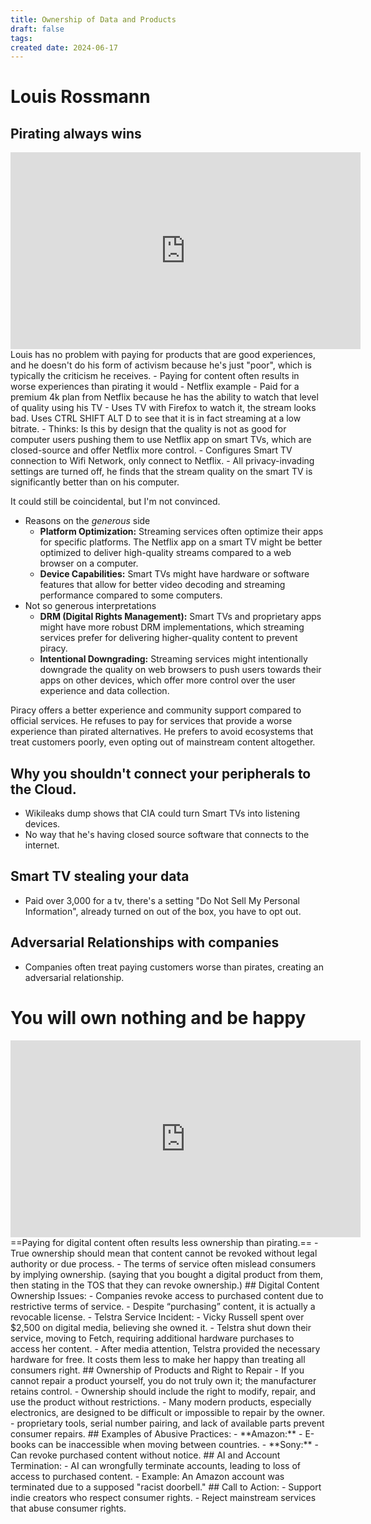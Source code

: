 ```yaml
---
title: Ownership of Data and Products
draft: false
tags: 
created date: 2024-06-17
---
```

# Louis Rossmann
## Pirating always wins
<iframe width="560" height="315" src="https://www.youtube.com/embed/o4GZUCwVRLs?si=uSr5Y0DswfzpxMPw" title="YouTube video player" frameborder="0" allow="accelerometer; autoplay; clipboard-write; encrypted-media; gyroscope; picture-in-picture; web-share" referrerpolicy="strict-origin-when-cross-origin" allowfullscreen></iframe>
Louis has no problem with paying for products that are good experiences, and he doesn't do his form of activism because he's just "poor", which is typically the criticism he receives.
- Paying for content often results in worse experiences than pirating it would
	- Netflix example
		- Paid for a premium 4k plan from Netflix because he has the ability to watch that level of quality using his TV
		- Uses TV with Firefox to watch it, the stream looks bad. Uses CTRL SHIFT ALT D to see that it is in fact streaming at a low bitrate.
		- Thinks: Is this by design that the quality is not as good for computer users pushing them to use Netflix app on smart TVs, which are closed-source and offer Netflix more control.
		- Configures Smart TV connection to Wifi Network, only connect to Netflix.
		- All privacy-invading settings are turned off, he finds that the stream quality on the smart TV is significantly better than on his computer.

It could still be coincidental, but I'm not convinced.

- Reasons on the *generous* side
	- **Platform Optimization:** Streaming services often optimize their apps for specific platforms. The Netflix app on a smart TV might be better optimized to deliver high-quality streams compared to a web browser on a computer.
	- **Device Capabilities:** Smart TVs might have hardware or software features that allow for better video decoding and streaming performance compared to some computers.
- Not so generous interpretations
	- **DRM (Digital Rights Management):** Smart TVs and proprietary apps might have more robust DRM implementations, which streaming services prefer for delivering higher-quality content to prevent piracy.
	- **Intentional Downgrading:** Streaming services might intentionally downgrade the quality on web browsers to push users towards their apps on other devices, which offer more control over the user experience and data collection.

Piracy offers a better experience and community support compared to official services.
He refuses to pay for services that provide a worse experience than pirated alternatives.
He prefers to avoid ecosystems that treat customers poorly, even opting out of mainstream content altogether.
## Why you shouldn't connect your peripherals to the Cloud.
- Wikileaks dump shows that CIA could turn Smart TVs into listening devices. 
- No way that he's having closed source software that connects to the internet.
## Smart TV stealing your data
- Paid over 3,000 for a tv, there's a setting "Do Not Sell My Personal Information", already turned on out of the box, you have to opt out.
## Adversarial Relationships with companies
- Companies often treat paying customers worse than pirates, creating an adversarial relationship.
# You will own nothing and be happy
<iframe width="560" height="315" src="https://www.youtube.com/embed/f1DvOF-giJQ?si=1pQjdOLSCndsI-mk" title="YouTube video player" frameborder="0" allow="accelerometer; autoplay; clipboard-write; encrypted-media; gyroscope; picture-in-picture; web-share" referrerpolicy="strict-origin-when-cross-origin" allowfullscreen></iframe>
==Paying for digital content often results less ownership than pirating.==
  - True ownership should mean that content cannot be revoked without legal authority or due process.
  - The terms of service often mislead consumers by implying ownership. (saying that you bought a digital product from them, then stating in the TOS that they can revoke ownership.)
## Digital Content Ownership Issues:
- Companies revoke access to purchased content due to restrictive terms of service.
  - Despite “purchasing” content, it is actually a revocable license.
  - Telstra Service Incident:
	  - Vicky Russell spent over $2,500 on digital media, believing she owned it.
	  - Telstra shut down their service, moving to Fetch, requiring additional hardware purchases to access her content.
	  - After media attention, Telstra provided the necessary hardware for free. It costs them less to make her happy than treating all consumers right.
## Ownership of Products and Right to Repair
- If you cannot repair a product yourself, you do not truly own it; the manufacturer retains control.
- Ownership should include the right to modify, repair, and use the product without restrictions.
- Many modern products, especially electronics, are designed to be difficult or impossible to repair by the owner.
	- proprietary tools, serial number pairing, and lack of available parts prevent consumer repairs.
## Examples of Abusive Practices:
- **Amazon:**
  - E-books can be inaccessible when moving between countries.
- **Sony:**
  - Can revoke purchased content without notice.
## AI and Account Termination:
- AI can wrongfully terminate accounts, leading to loss of access to purchased content.
  - Example: An Amazon account was terminated due to a supposed "racist doorbell."
## Call to Action:
- Support indie creators who respect consumer rights.
- Reject mainstream services that abuse consumer rights.